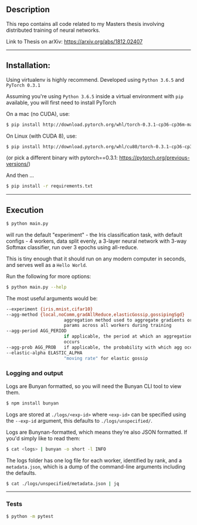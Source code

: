 ## Description

This repo contains all code related to my Masters thesis
involving distributed training of neural networks.

Link to Thesis on arXiv: https://arxiv.org/abs/1812.02407

----

## Installation:

Using virtualenv is highly recommend.
Developed using `Python 3.6.5` and `PyTorch 0.3.1`

Assuming you're using `Python 3.6.5` inside a virtual environment
with `pip` available, you will first need to install PyTorch

On a mac (no CUDA), use:

```bash
$ pip install http://download.pytorch.org/whl/torch-0.3.1-cp36-cp36m-macosx_10_7_x86_64.whl
```

On Linux (with CUDA 8), use:

```bash
$ pip install http://download.pytorch.org/whl/cu80/torch-0.3.1-cp36-cp36m-linux_x86_64.whl
```

(or pick a different binary with pytorch==0.3.1:
 https://pytorch.org/previous-versions/)

And then ...

```bash
$ pip install -r requirements.txt
```

----

## Execution

```bash
$ python main.py
```
will run the default "experiment" - the Iris classification task, 
with default configs - 4 workers, data split evenly, 
a 3-layer neural network with 3-way Softmax classifier, run
over 3 epochs using all-reduce.

This is tiny enough that it should run on any modern computer in
seconds, and serves well as a `Hello World`.

Run the following for more options:

```bash
$ python main.py --help
```

The most useful arguments would be:

```bash
--experiment {iris,mnist,cifar10}
--agg-method {local,noComm,gradAllReduce,elasticGossip,gossipingSgd}
                      aggregation method used to aggregate gradients or
                      params across all workers during training
--agg-period AGG_PERIOD
                      if applicable, the period at which an aggregation
                      occurs
--agg-prob AGG_PROB   if applicable, the probability with which agg occurs
--elastic-alpha ELASTIC_ALPHA
                      "moving rate" for elastic gossip
```

### Logging and output

Logs are Bunyan formatted, so you will need the Bunyan CLI tool 
to view them.

```bash
$ npm install bunyan
```

Logs are stored at `./logs/<exp-id>` where `<exp-id>` can be specified 
using the `--exp-id` argument, this defaults to `./logs/unspecified/`.

Logs are Bunynan-formatted, which means they're also JSON formatted. 
If you'd simply like to read them:

```bash
$ cat <logs> | bunyan -o short -l INFO
```

The logs folder has one log file for each worker, identified by rank, 
and a `metadata.json`, which is a dump of the command-line
arguments including the defaults.

```bash
$ cat ./logs/unspecified/metadata.json | jq
```

----

### Tests

```bash
$ python -m pytest
```
